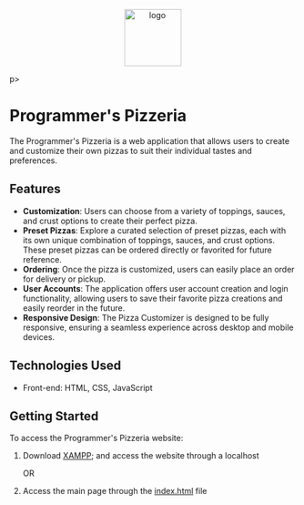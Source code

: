 <p align="middle">
<img src="https://user-images.githubusercontent.com/99130418/242739041-e9e8a733-ca23-4094-a277-59d442948142.png" width="100" height="100" alt="logo" />
</p>p>

# Programmer's Pizzeria

The Programmer's Pizzeria is a web application that allows users to create and customize their own pizzas to suit their individual tastes and preferences.

## Features

- **Customization**: Users can choose from a variety of toppings, sauces, and crust options to create their perfect pizza.
- **Preset Pizzas**: Explore a curated selection of preset pizzas, each with its own unique combination of toppings, sauces, and crust options. These preset pizzas can be ordered directly or favorited for future reference.
- **Ordering**: Once the pizza is customized, users can easily place an order for delivery or pickup.
- **User Accounts**: The application offers user account creation and login functionality, allowing users to save their favorite pizza creations and easily reorder in the future.
- **Responsive Design**: The Pizza Customizer is designed to be fully responsive, ensuring a seamless experience across desktop and mobile devices.

## Technologies Used

- Front-end: HTML, CSS, JavaScript

## Getting Started

To access the Programmer's Pizzeria website:

1. Download <a href="https://www.apachefriends.org/download.html">XAMPP</a>; and access the website through a localhost
   
   OR
   
3. Access the main page through the <a href="index.html">index.html</a> file


